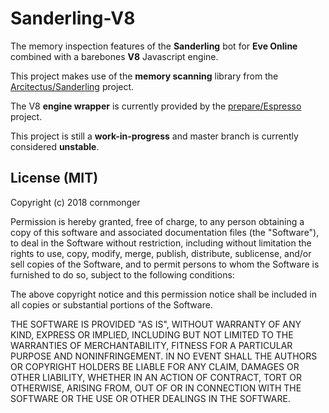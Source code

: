 # Sanderling-V8
The memory inspection features of the **Sanderling** bot for **Eve Online** combined with a barebones **V8** Javascript engine.

This project makes use of the **memory scanning** library from the [Arcitectus/Sanderling](https://github.com/Arcitectus/Sanderling) project.

The V8 **engine wrapper** is currently provided by the [prepare/Espresso](https://github.com/prepare/Espresso) project.

This project is still a **work-in-progress** and master branch is currently considered **unstable**.

## License (MIT)
Copyright (c) 2018 cornmonger

Permission is hereby granted, free of charge, to any person obtaining a copy
of this software and associated documentation files (the "Software"), to deal
in the Software without restriction, including without limitation the rights
to use, copy, modify, merge, publish, distribute, sublicense, and/or sell
copies of the Software, and to permit persons to whom the Software is
furnished to do so, subject to the following conditions:

The above copyright notice and this permission notice shall be included in all
copies or substantial portions of the Software.

THE SOFTWARE IS PROVIDED "AS IS", WITHOUT WARRANTY OF ANY KIND, EXPRESS OR
IMPLIED, INCLUDING BUT NOT LIMITED TO THE WARRANTIES OF MERCHANTABILITY,
FITNESS FOR A PARTICULAR PURPOSE AND NONINFRINGEMENT. IN NO EVENT SHALL THE
AUTHORS OR COPYRIGHT HOLDERS BE LIABLE FOR ANY CLAIM, DAMAGES OR OTHER
LIABILITY, WHETHER IN AN ACTION OF CONTRACT, TORT OR OTHERWISE, ARISING FROM,
OUT OF OR IN CONNECTION WITH THE SOFTWARE OR THE USE OR OTHER DEALINGS IN THE
SOFTWARE.

